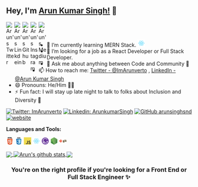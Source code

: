 ## Hey, I'm [Arun Kumar Singh!](https://arunkumarsingh.me) 🐥

<a href="https://twitter.com/ImArunverto">
  <img align="left" alt="Arun's Twitter" width="22px" src="https://cdn.jsdelivr.net/npm/simple-icons@v3/icons/twitter.svg" />
</a>
<a href="https://www.linkedin.com/in/arun-singh1999">
  <img align="left" alt="Arun's Linkdein" width="22px" src="https://cdn.jsdelivr.net/npm/simple-icons@v3/icons/linkedin.svg" />
</a>
<a href="https://github.com/arunsinghsnd">
  <img align="left" alt="Arun's Github" width="22px" src="https://cdn.jsdelivr.net/npm/simple-icons@v3/icons/github.svg" />
</a>
<a href="https://www.instagram.com/arun.singh.999/">
  <img align="left" alt="Arun's Instagram" width="22px" src="https://cdn.jsdelivr.net/npm/simple-icons@v3/icons/instagram.svg" />
</a>
<a href="https://medium.com/@arunsinghsnd">
  <img align="left" alt="Arun's Medium" width="22px" src="https://cdn.jsdelivr.net/npm/simple-icons@v3/icons/medium.svg" />
</a>


<br/>
<br/>


<!-- - 🔭 I’m currently working -->
<!-- - 👯 I’m looking to collaborate on . -->
- 🌱 I’m currently learning MERN Stack. <code><img height="20" src="https://raw.githubusercontent.com/github/explore/80688e429a7d4ef2fca1e82350fe8e3517d3494d/topics/react/react.png"></code> 
- 🤔 I’m looking for a job as a React Developer or Full Stack Developer.
- 💬 Ask me about anything between Code and Community 💖
- 📫 How to reach me: [Twitter - @ImArunverto](https://twitter.com/ImArunverto) , [LinkedIn - @Arun Kumar Singh](https://www.linkedin.com/in/arun-singh1999/)
- 😄 Pronouns: He/Him 💁‍♂️
- ⚡ Fun fact: I will stay up late night to talk to folks about Inclusion and Diversity :owl:

[![Twitter: ImArunverto](https://img.shields.io/twitter/follow/ImArunverto?style=social)](https://twitter.com/ImArunverto)
[![Linkedin: ArunkumarSingh](https://img.shields.io/badge/-arun-singh1999-blue?style=flat-square&logo=Linkedin&logoColor=white&link=https://www.linkedin.com/in/arun-singh1999/)](https://www.linkedin.com/in/arun-singh1999/)
[![GitHub arunsinghsnd](https://img.shields.io/github/followers/arunsinghsnd?label=follow&style=social)](https://github.com/arunsinghsnd)
[![website](https://img.shields.io/badge/PortfolioWebsite-arunkumarsingh.me-2648ff?style=flat-square&logo=firefox)](https://arunkumarsingh.me/)


**Languages and Tools:**  

<code><img height="20" src="https://raw.githubusercontent.com/github/explore/80688e429a7d4ef2fca1e82350fe8e3517d3494d/topics/html/html.png"></code>
<code><img height="20" src="https://raw.githubusercontent.com/github/explore/80688e429a7d4ef2fca1e82350fe8e3517d3494d/topics/css/css.png"></code>
<code><img height="20" src="https://raw.githubusercontent.com/github/explore/80688e429a7d4ef2fca1e82350fe8e3517d3494d/topics/javascript/javascript.png"></code>
<code><img height="20" src="https://raw.githubusercontent.com/github/explore/80688e429a7d4ef2fca1e82350fe8e3517d3494d/topics/react/react.png"></code>
<code><img height="20" src="https://raw.githubusercontent.com/github/explore/e94815998e4e0713912fed477a1f346ec04c3da2/topics/gatsby/gatsby.png"></code>
<code><img height="20" src="https://raw.githubusercontent.com/github/explore/80688e429a7d4ef2fca1e82350fe8e3517d3494d/topics/nodejs/nodejs.png"></code>
<code><img height="20" src="https://raw.githubusercontent.com/github/explore/80688e429a7d4ef2fca1e82350fe8e3517d3494d/topics/git/git.png"></code>


<a href="https://github.com/arunsinghsnd">
  <img align="center" src="https://github-readme-stats.vercel.app/api/top-langs/?username=arunsinghsnd&theme=light&hide_langs_below=1" />
</a>
<a href="https://github.com/arunsinghsnd">
 <img align="center" src="https://github-readme-stats.vercel.app/api?username=arunsinghsnd&show_icons=true&theme=light&line_height=27" alt="Arun's github stats"/>
</a>
<a href="https://github.com/arunsinghsnd/gitinit">
  <img align="center" src="https://github-readme-stats.vercel.app/api/pin/?username=arunsinghsnd&repo=gitinit&theme=light" />
</a>

<div align="center">

### You're on the right profile if you're looking for a Front End or Full Stack Engineer ✨

</div>
